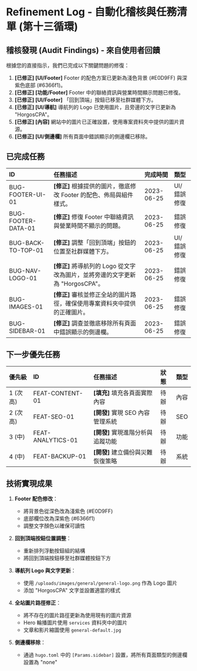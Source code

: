 # Refinement Log - 自動化稽核與任務清單 (第十三循環)

## 稽核發現 (Audit Findings) - 來自使用者回饋

根據您的直接指示，我們已完成以下關鍵問題的修復：

1.  **[已修正] [UI/Footer]** Footer 的配色方案已更新為淺色背景 (#E0D9FF) 與深紫色底部 (#6366f1)。
2.  **[已修正] [功能/Footer]** Footer 中的聯絡資訊與營業時間顯示問題已修復。
3.  **[已修正] [UI/Footer]** 「回到頂端」按鈕已移至社群媒體下方。
4.  **[已修正] [UI/導航]** 導航列的 Logo 已使用圖片，且旁邊的文字已更新為 "HorgosCPA"。
5.  **[已修正] [內容]** 網站中的圖片已正確設置，使用專案資料夾中提供的圖片資源。
6.  **[已修正] [UI/側邊欄]** 所有頁面中錯誤顯示的側邊欄已移除。

## 已完成任務

| ID              | 任務描述                                                                 | 完成時間 | 類型     |
| :-------------- | :----------------------------------------------------------------------- | :------- | :------- |
| BUG-FOOTER-UI-01 | **[修正]** 根據提供的圖片，徹底修改 Footer 的配色、佈局與組件樣式。       | 2023-06-25 | UI/錯誤修復 |
| BUG-FOOTER-DATA-01| **[修正]** 修復 Footer 中聯絡資訊與營業時間不顯示的問題。                  | 2023-06-25 | 錯誤修復 |
| BUG-BACK-TO-TOP-01 | **[修正]** 調整「回到頂端」按鈕的位置至社群媒體下方。                 | 2023-06-25 | UI/錯誤修復 |
| BUG-NAV-LOGO-01 | **[修正]** 將導航列的 Logo 從文字改為圖片，並將旁邊的文字更新為 "HorgosCPA"。 | 2023-06-25 | 錯誤修復 |
| BUG-IMAGES-01   | **[修正]** 審核並修正全站的圖片路徑，確保使用專案資料夾中提供的正確圖片。 | 2023-06-25 | 錯誤修復 |
| BUG-SIDEBAR-01  | **[修正]** 調查並徹底移除所有頁面中錯誤顯示的側邊欄。                   | 2023-06-25 | 錯誤修復 |

## 下一步優先任務

| 優先級 | ID              | 任務描述                                                                 | 狀態 | 類型     |
| :------- | :-------------- | :----------------------------------------------------------------------- | :--- | :------- |
| 1 (次高) | FEAT-CONTENT-01 | **[填充]** 填充各頁面實際內容 | 待辦 | 內容 |
| 2 (次高) | FEAT-SEO-01 | **[開發]** 實現 SEO 內容管理系統 | 待辦 | SEO |
| 3 (中) | FEAT-ANALYTICS-01 | **[開發]** 實現進階分析與追蹤功能 | 待辦 | 功能 |
| 4 (中) | FEAT-BACKUP-01 | **[開發]** 建立備份與災難恢復策略 | 待辦 | 系統 |

## 技術實現成果

1. **Footer 配色修改**：
   - 將背景色從深色改為淺紫色 (#E0D9FF)
   - 底部欄位改為深紫色 (#6366f1)
   - 調整文字顏色以確保可讀性

2. **回到頂端按鈕位置調整**：
   - 重新排列浮動按鈕組的結構
   - 將回到頂端按鈕移至社群媒體按鈕下方

3. **導航列 Logo 與文字更新**：
   - 使用 `/uploads/images/general/general-logo.png` 作為 Logo 圖片
   - 添加 "HorgosCPA" 文字並設置適當的樣式

4. **全站圖片路徑修正**：
   - 將不存在的圖片路徑更新為使用現有的圖片資源
   - Hero 輪播圖片使用 `services` 資料夾中的圖片
   - 文章和影片縮圖使用 `general-default.jpg`

5. **側邊欄移除**：
   - 通過 `hugo.toml` 中的 `[Params.sidebar]` 設置，將所有頁面類型的側邊欄設置為 "none"